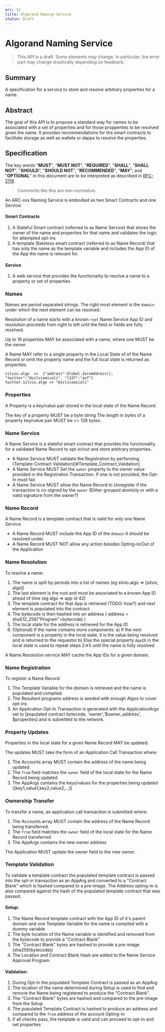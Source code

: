 ```yaml
---
arc: 12 
title: Algorand Naming Service  
status: Draft
---
```


# Algorand Naming Service 

> This API is a draft.
> Some elements may change. In particular, the error part may change drastically depending on feedback.

## Summary

A specification for a service to store and resolve arbitrary properties for a name.

## Abstract

The goal of this API is to propose a standard way for names to be associated with a set of properties and for those propperties to be resolved given the name. It provides recommendations 
for the smart contracts to facilitate storage as well as wallets or dapps to resolve the properties. 
 
## Specification

The key words "**MUST**", "**MUST NOT**", "**REQUIRED**", "**SHALL**", "**SHALL NOT**", "**SHOULD**", "**SHOULD NOT**", "**RECOMMENDED**", "**MAY**", and "**OPTIONAL**" in this document are to be interpreted as described in [RFC-2119](https://www.ietf.org/rfc/rfc2119.txt).

> Comments like this are non-normative.

An ARC-xxx Naming Service is embodied as two Smart Contracts and one Service:

#### Smart Contracts

1. A Stateful Smart contract (referred to as Name Service) that stores the owner of the name and properties for that name and validates the logic for attempted opt-ins
2. A template Stateless smart contract (referred to as Name Record) that has only the name as the template variable and includes the App ID of the App the name is relevant for. 

#### Service

1. A web service that provides the functionality to resolve a name to a property or set of properties


### Names

Names are period separated strings. The right most element is the `domain` under which the next element can be resolved. 

Resolution of a name starts with a known `root` Name Service App ID and resolution proceeds from right to left until the field or fields are fully resolved.

Up to 16 properties MAY be associated with a name, where one MUST be the owner.

A Name MAY refer to a single property in the Local State of of the Name Record or omit the property name and the full local state is returned as properties. 

```
silvio.algo  =>  {"address":Global.ZeroAddress(), "twitter":"@silviomicali", "l337":"asf"}
twitter.silvio.algo => "@silviomicali"
```

### Properties

A Property is a key/value pair stored in the local state of the Name Record.

The key of a property MUST be a byte string
The length in bytes of a property key/value pair MUST be <= 128 bytes.


### Name Service

A Name Service is a stateful smart contract that provides the functionality for a validated Name Record to opt-in/out and store arbitrary properties. 

- A Name Service MUST validate the Registration by performing (Template Contract Validation)[#Template_Contract_Validation]
- A Name Service MUST Set the `owner` property to the owner value provided in the Registration Transaction.  If one is not provided, the Opt-In must fail.
- A Name Service MUST allow the Name Record to Unregister if the transaction is co-signed by the `owner` (Either grouped atomicly or with a valid signature from the owner?) 


### Name Record

A Name Record is a template contract that is valid for only one Name Service. 

- A Name Record MUST include the App ID of the `domain` it should be resolved under. 
- A Name Record MUST NOT allow any action besides Opting-in/Out of the Application


### Name Resolution

To resolve a name:

1. The name is split by periods into a list of names (eg silvio.algo => [silvio, algo])
2. The last element is the root and must be associated to a known App ID ahead of time (eg algo => app id 42)
3. The template contract for that App is retrieved (TODO: how?) and next element is populated into the contract
4. The bytecode is then hashed into an address ( address = sha512_256("Program"+bytecode) )
5. The local state for the address is retrieved for the App ID
5. (Optional) If the name contains more components:
	a) If the next component is a property in the local state, it is the value being resolved and is returned to the requestor 
	b) Else the special property `AppID` in the local state is used to repeat steps 2=>5 until the name is fully resolved

A Name Resolution service MAY cache the App IDs for a given domain.


### Name Registration

To register a Name Record:

1. The Template Variable for the domain is retrieved and the name is populated and compiled.
2. The Resultant programs address is seeded with enough Algos to cover opt-ins
3. An Application Opt-In Transaction is generated with the ApplicationArgs set to [populated contract bytecode, 'owner','$owner_address', $properties] and is submitted to the network.


### Property Updates

Properties in the local state for a given Name Record MAY be updated. 

The updates MUST take the form of an Application Call Transaction where:
1. The Accounts array MUST contain the address of the name being updated
2. The `from` field matches the `owner` field of the local state for the Name Record being updated
3. The AppArgs contains the keys/values for the properties being updated ([key1,value1,key2,value2,...])


### Ownership Transfer 

To transfer a name, an application call transaction is submitted where:

1. The Accounts array MUST contain the address of the Name Record being transferred.
2. The `from` field matches the `owner` field of the local state for the Name Record transferred
3. The AppArgs contains the new owner address

The Application MUST update the owner field to the new owner.


### Template Validation

To validate a template contract the populated template contract is passed into the opt-in transaction as an AppArg and converted to a "Contract Blank" which is hashed compared to a pre-image.  The Address opting-in is also compared against the hash of the populated template contract that was passed. 

#### Setup:

1. The Name Record template contract with the App ID of it's parent domain and one Template Variable for the name is compiled with a dummy variable
2. The byte location of the Name variable is identified and removed from the bytecode to provide a "Contract Blank"
3. The "Contract Blank" bytes are hashed to provide a pre-image (sha256(bytecode)) 
4. The Location and Contract Blank Hash are added to the Name Service Approval Program.

#### Validation:

1. During Opt-In the populated Template Contract is passed as an AppArg
2. The location of the name determined during Setup is used to find and remove the Name being registered to produce the "Contract Blank". 
3. The "Contract Blank" bytes are hashed and compared to the pre-image from the Setup
4. The populated Template Contract is hashed to produce an address and compared to the `from` address of the account Opting-in
5. If all checks pass, the template is valid and can proceed to opt-in and set properties


